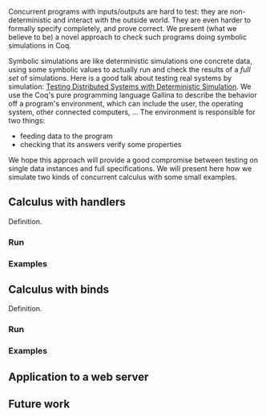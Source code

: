Concurrent programs with inputs/outputs are hard to test: they are non-deterministic and interact with the outside world. They are even harder to formally specify completely, and prove correct. We present (what we believe to be) a novel approach to check such programs doing symbolic simulations in Coq.

Symbolic simulations are like deterministic simulations one concrete data, using some symbolic values to actually run and check the results of a *full set* of simulations. Here is a good talk about testing real systems by simulation: [Testing Distributed Systems with Deterministic Simulation](https://foundationdb.com/videos/testing-distributed-systems-with-deterministic-simulation). We use the Coq's pure programming language Gallina to describe the behavior off a program's environment, which can include the user, the operating system, other connected computers, ... The environment is responsible for two things:

* feeding data to the program
* checking that its answers verify some properties

We hope this approach will provide a good compromise between testing on single data instances and full specifications. We will present here how we simulate two kinds of concurrent calculus with some small examples.

## Calculus with handlers
Definition.
### Run
### Examples

## Calculus with binds
Definition.
### Run
### Examples

## Application to a web server

## Future work
